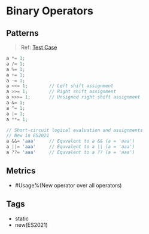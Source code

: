 # Binary Operators

## Patterns

> Ref:
> [Test Case](../../../../../docs/relation/modify.md#operators-that-can-perform-modify)

```js
a *= 1;
a /= 1;
a %= 1;
a += 1;
a -= 1;
a <<= 1;        // Left shift assignment
a >>= 1;        // Right shift assignment
a >>>= 1;       // Unsigned right shift assignment 
a &= 1;
a ^= 1;
a |= 1;
a **= 1;

// Short-circuit logical evaluation and assignments
// New in ES2021
a &&= 'aaa'     // Equvalent to a && (a = 'aaa')
a ||= 'aaa'     // Equvalent to a || (a = 'aaa')
a ??= 'aaa'     // Equvalent to a ?? (a = 'aaa')
```

## Metrics

* #Usage%(New operator over all operators)

## Tags

* static
* new(ES2021)
